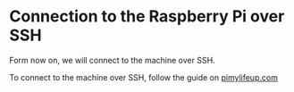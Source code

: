 # Connection to the Raspberry Pi over SSH

Form now on, we will connect to the machine over SSH.

To connect to the machine over SSH, follow the guide on [pimylifeup.com](https://pimylifeup.com/raspberry-pi-ssh/)
